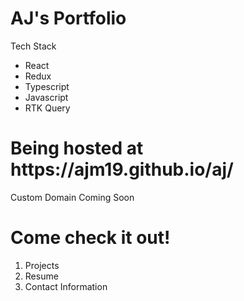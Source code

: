# AJ's Portfolio

<p>Tech Stack</p>

<ul>
    <li>React</li>
      <li>Redux</li>
    <li>Typescript</li>
    <li>Javascript</li>
    <li>RTK Query</li>

</ul>

<h1>Being hosted at https://ajm19.github.io/aj/ </h1>
<p>Custom Domain Coming Soon</p>

<h1>Come check it out!</h1>

<ol>
  <li>Projects</li>
  <li>Resume</li>
  <li>Contact Information</li>
</ol>
